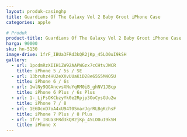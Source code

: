 ```yaml
---
layout: produk-casinghp
title: Guardians Of The Galaxy Vol 2 Baby Groot iPhone Case
categories: apple

# Produk
product-title: Guardians Of The Galaxy Vol 2 Baby Groot iPhone Case
harga: 90000
sku: hn-5130
image-drive: 1frF_IBUa3FRd3kQR2jKp_45LO0uI9kSH
gallery:
  - url: 1pcdmRzXIIH1ZW92AAPWGzx7cCHtvJWCR
    title: iPhone 5 / 5s / SE
  - url: 13bruhz4HU2eXXvUUaKiD28e65S5M4O5U
    title: iPhone 6 / 6s
  - url: 1wlNy9QGAncvsXNuYqRM0iB_ghNV1JBcp
    title: iPhone 6 Plus / 6s Plus
  - url: 1-_LjFsOKCbzyYk0e2Rpjp3OoCysGUu2w
    title: iPhone 7 / 8
  - url: 1E6DcnD7oA4xU94T0SmarJgrRLBgKchsF
    title: iPhone 7 Plus / 8 Plus
  - url: 1frF_IBUa3FRd3kQR2jKp_45LO0uI9kSH
    title: iPhone X
---
```

